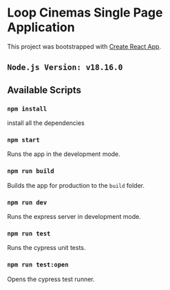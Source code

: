 # Loop Cinemas Single Page Application

This project was bootstrapped with
[Create React App](https://github.com/facebook/create-react-app).

## `Node.js Version: v18.16.0`

## Available Scripts

### `npm install`

install all the dependencies

### `npm start`

Runs the app in the development mode.

### `npm run build`

Builds the app for production to the `build` folder.

### `npm run dev`

Runs the express server in development mode.

### `npm run test`

Runs the cypress unit tests.

### `npm run test:open`

Opens the cypress test runner.
